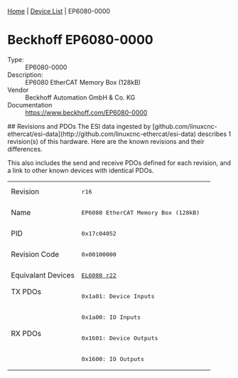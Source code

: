 <div class="nav"><a href="/esi-data">Home</a> | <a href="/esi-data/devices">Device List</a> | EP6080-0000</div>

#  Beckhoff EP6080-0000

<dl>
  <dt>Type:</dt><dd>EP6080-0000</dd>
  <dt>Description:</dt><dd>EP6080 EtherCAT Memory Box (128kB)</dd>
  <dt>Vendor</dt><dd>Beckhoff Automation GmbH & Co. KG</dd>
  <dt>Documentation</dt><dd><a href="https://www.beckhoff.com/EP6080-0000">https://www.beckhoff.com/EP6080-0000</a></dd>
</dl>
## Revisions and PDOs
The ESI data ingested by [github.com/linuxcnc-ethercat/esi-data](http://github.com/linuxcnc-ethercat/esi-data) describes 1 revision(s) of this hardware.  Here are the known revisions and their differences.

This also includes the send and receive PDOs defined for each revision, and a link to other known devices with identical PDOs.

<table>
<tr >
<td class="first">Revision</td>
<td ><pre>r16</pre></td>
</tr>
<tr >
<td class="first">Name</td>
<td ><pre>EP6080 EtherCAT Memory Box (128kB)</pre></td>
</tr>
<tr >
<td class="first">PID</td>
<td ><pre>0x17c04052</pre></td>
</tr>
<tr >
<td class="first">Revision Code</td>
<td ><pre>0x00100000</pre></td>
</tr>
<tr >
<td class="first">Equivalant Devices</td>
<td ><pre><a href="EL6080">EL6080 r22</a></pre></td>
</tr>
<tr class="txpdo pdosection">
<td class="first" rowspan=2 valign=top>TX PDOs</td>
<td><pre>0x1a01: Device Inputs</pre></td>
<td></td>
</tr>
<tr class="txpdo pdosection">
<td ><pre>0x1a00: IO Inputs</pre></td>
</tr>
<tr class="rxpdo pdosection">
<td class="first" rowspan=2 valign=top>RX PDOs</td>
<td><pre>0x1601: Device Outputs</pre></td>
<td></td>
</tr>
<tr class="rxpdo pdosection">
<td ><pre>0x1600: IO Outputs</pre></td>
</tr>
</table>
